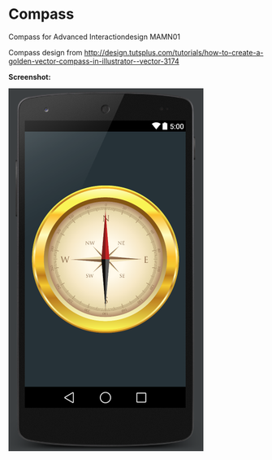 # Compass
Compass for Advanced Interactiondesign MAMN01

Compass design from http://design.tutsplus.com/tutorials/how-to-create-a-golden-vector-compass-in-illustrator--vector-3174

**Screenshot:**

![](https://raw.githubusercontent.com/Hinton/compass/master/screenshot.png)
